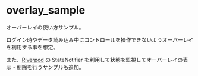 # overlay_sample

オーバーレイの使い方サンプル。

ログイン時やデータ読み込み中にコントロールを操作できないようオーバーレイを利用する事を想定。

また、[Riverpod](https://pub.dev/packages/flutter_riverpod) の StateNotifier を利用して状態を監視してオーバーレイの表示・削除を行うサンプルも追加。
